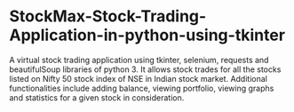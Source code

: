 # StockMax-Stock-Trading-Application-in-python-using-tkinter
A virtual stock trading application using tkinter, selenium, requests and beautifulSoup libraries of python 3. It allows stock trades for all the stocks listed on Nifty 50 stock index of NSE in Indian stock market. Additional functionalities include adding balance, viewing portfolio, viewing graphs and statistics for a given stock in consideration.
